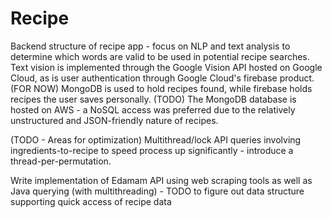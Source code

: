 # Recipe

Backend structure of recipe app - focus on NLP and text analysis to determine which words are valid to be used
in potential recipe searches. Text vision is implemented through the Google Vision API hosted on Google Cloud,
as is user authentication through Google Cloud's firebase product. (FOR NOW) MongoDB is used to hold recipes
found, while firebase holds recipes the user saves personally. (TODO) The MongoDB database is hosted on AWS - 
a NoSQL access was preferred due to the relatively unstructured and JSON-friendly nature of recipes.

(TODO - Areas for optimization)
Multithread/lock API queries involving ingredients-to-recipe to speed process up significantly - introduce a 
thread-per-permutation.

Write implementation of Edamam API using web scraping tools as well as Java querying (with multithreading) - TODO
to figure out data structure supporting quick access of recipe data